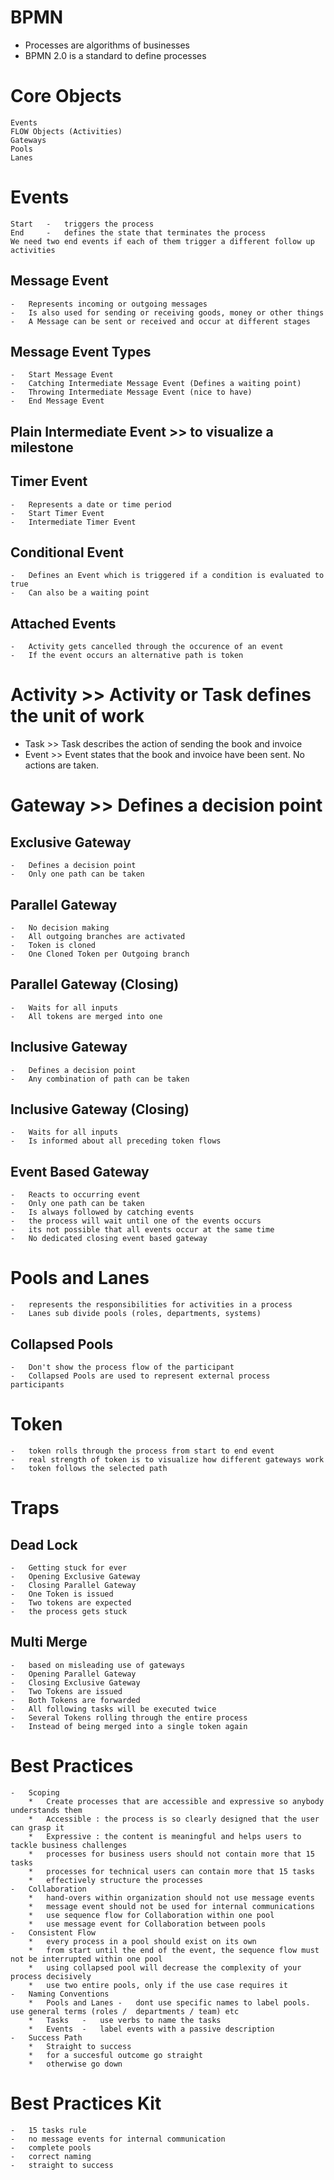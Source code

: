 # BPMN

* Processes are algorithms of businesses
* BPMN 2.0 is a standard to define processes

# Core Objects
	Events
	FLOW Objects (Activities)
	Gateways
	Pools
	Lanes

# Events
	Start 	-	triggers the process
	End		-	defines the state that terminates the process
	We need two end events if each of them trigger a different follow up activities
	
## Message Event
	-	Represents incoming or outgoing messages 
	-	Is also used for sending or receiving goods, money or other things
	-	A Message can be sent or received and occur at different stages

## Message Event Types
	-	Start Message Event
	-	Catching Intermediate Message Event (Defines a waiting point)
	-	Throwing Intermediate Message Event (nice to have)
	-	End Message Event

## Plain Intermediate Event	>> to visualize a milestone

## Timer Event
	-	Represents a date or time period
	-	Start Timer Event
	-	Intermediate Timer Event

## Conditional Event		
	-	Defines an Event which is triggered if a condition is evaluated to true
	-	Can also be a waiting point

## Attached Events
	-	Activity gets cancelled through the occurence of an event
	-	If the event occurs an alternative path is token

# Activity >> Activity or Task defines the unit of work

* Task	>>	Task describes the action of sending the book and invoice
* Event	>>	Event states that the book and invoice have been sent. No actions are taken.

# Gateway >> Defines a decision point

## Exclusive Gateway
	-	Defines a decision point
	-	Only one path can be taken
	
## Parallel Gateway
	-	No decision making
	-	All outgoing branches are activated
	-	Token is cloned
	-	One Cloned Token per Outgoing branch

## Parallel Gateway (Closing)
	-	Waits for all inputs
	-	All tokens are merged into one
	
## Inclusive Gateway
	-	Defines a decision point
	-	Any combination of path can be taken
	
## Inclusive Gateway (Closing)
	-	Waits for all inputs
	-	Is informed about all preceding token flows

## Event Based Gateway
	-	Reacts to occurring event
	-	Only one path can be taken
	-	Is always followed by catching events
	-	the process will wait until one of the events occurs
	-	its not possible that all events occur at the same time
	-	No dedicated closing event based gateway

# Pools and Lanes 
	-	represents the responsibilities for activities in a process
	-	Lanes sub divide pools (roles, departments, systems)

## Collapsed Pools
	-	Don't show the process flow of the participant
	-	Collapsed Pools are used to represent external process participants

# Token
	-	token rolls through the process from start to end event
	-	real strength of token is to visualize how different gateways work
	-	token follows the selected path

# Traps
## Dead Lock
	-	Getting stuck for ever
	-	Opening Exclusive Gateway
	-	Closing Parallel Gateway
	-	One Token is issued
	-	Two tokens are expected
	-	the process gets stuck
	
## Multi Merge
	-	based on misleading use of gateways
	-	Opening Parallel Gateway
	-	Closing Exclusive Gateway
	-	Two Tokens are issued
	-	Both Tokens are forwarded
	-	All following tasks will be executed twice
	-	Several Tokens rolling through the entire process
	-	Instead of being merged into a single token again

# Best Practices
	-	Scoping
		*	Create processes that are accessible and expressive so anybody understands them
		*	Accessible : the process is so clearly designed that the user can grasp it
		*	Expressive : the content is meaningful and helps users to tackle business challenges
		*	processes for business users should not contain more that 15 tasks
		*	processes for technical users can contain more that 15 tasks
		*	effectively structure the processes
	-	Collaboration
		*	hand-overs within organization should not use message events
		*	message event should not be used for internal communications
		*	use sequence flow for Collaboration within one pool
		*	use message event for Collaboration between pools
	-	Consistent Flow
		*	every process in a pool should exist on its own
		*	from start until the end of the event, the sequence flow must not be interrupted within one pool
		*	using collapsed pool will decrease the complexity of your process decisively
		*	use two entire pools, only if the use case requires it
	-	Naming Conventions
		*	Pools and Lanes	-	dont use specific names to label pools. use general terms (roles /  departments / team) etc
		*	Tasks	-	use verbs to name the tasks
		*	Events	-	label events with a passive description
	-	Success Path
		*	Straight to success
		*	for a succesful outcome go straight
		*	otherwise go down

# Best Practices Kit
	-	15 tasks rule
	-	no message events for internal communication
	-	complete pools
	-	correct naming
	-	straight to success
